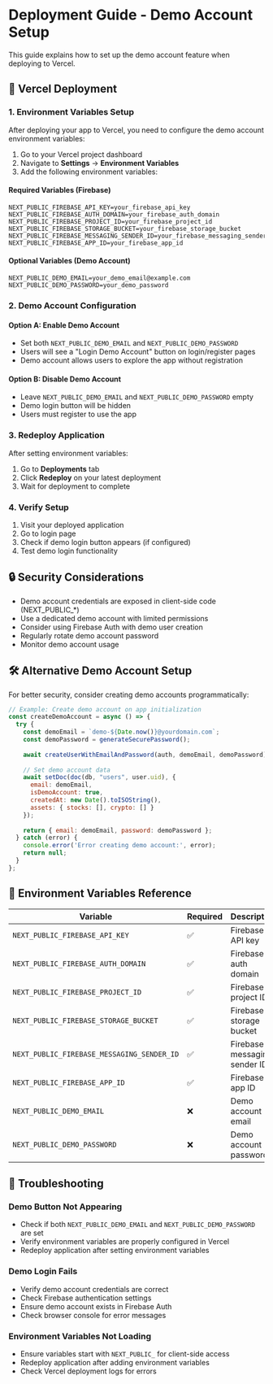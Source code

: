 # Deployment Guide - Demo Account Setup

This guide explains how to set up the demo account feature when deploying to Vercel.

## 🚀 Vercel Deployment

### 1. Environment Variables Setup

After deploying your app to Vercel, you need to configure the demo account environment variables:

1. Go to your Vercel project dashboard
2. Navigate to **Settings** → **Environment Variables**
3. Add the following environment variables:

#### Required Variables (Firebase)
```
NEXT_PUBLIC_FIREBASE_API_KEY=your_firebase_api_key
NEXT_PUBLIC_FIREBASE_AUTH_DOMAIN=your_firebase_auth_domain
NEXT_PUBLIC_FIREBASE_PROJECT_ID=your_firebase_project_id
NEXT_PUBLIC_FIREBASE_STORAGE_BUCKET=your_firebase_storage_bucket
NEXT_PUBLIC_FIREBASE_MESSAGING_SENDER_ID=your_firebase_messaging_sender_id
NEXT_PUBLIC_FIREBASE_APP_ID=your_firebase_app_id
```

#### Optional Variables (Demo Account)
```
NEXT_PUBLIC_DEMO_EMAIL=your_demo_email@example.com
NEXT_PUBLIC_DEMO_PASSWORD=your_demo_password
```

### 2. Demo Account Configuration

#### Option A: Enable Demo Account
- Set both `NEXT_PUBLIC_DEMO_EMAIL` and `NEXT_PUBLIC_DEMO_PASSWORD`
- Users will see a "Login Demo Account" button on login/register pages
- Demo account allows users to explore the app without registration

#### Option B: Disable Demo Account
- Leave `NEXT_PUBLIC_DEMO_EMAIL` and `NEXT_PUBLIC_DEMO_PASSWORD` empty
- Demo login button will be hidden
- Users must register to use the app

### 3. Redeploy Application

After setting environment variables:
1. Go to **Deployments** tab
2. Click **Redeploy** on your latest deployment
3. Wait for deployment to complete

### 4. Verify Setup

1. Visit your deployed application
2. Go to login page
3. Check if demo login button appears (if configured)
4. Test demo login functionality

## 🔒 Security Considerations

- Demo account credentials are exposed in client-side code (NEXT_PUBLIC_*)
- Use a dedicated demo account with limited permissions
- Consider using Firebase Auth with demo user creation
- Regularly rotate demo account password
- Monitor demo account usage

## 🛠️ Alternative Demo Account Setup

For better security, consider creating demo accounts programmatically:

```javascript
// Example: Create demo account on app initialization
const createDemoAccount = async () => {
  try {
    const demoEmail = `demo-${Date.now()}@yourdomain.com`;
    const demoPassword = generateSecurePassword();
    
    await createUserWithEmailAndPassword(auth, demoEmail, demoPassword);
    
    // Set demo account data
    await setDoc(doc(db, "users", user.uid), {
      email: demoEmail,
      isDemoAccount: true,
      createdAt: new Date().toISOString(),
      assets: { stocks: [], crypto: [] }
    });
    
    return { email: demoEmail, password: demoPassword };
  } catch (error) {
    console.error('Error creating demo account:', error);
    return null;
  }
};
```

## 📝 Environment Variables Reference

| Variable | Required | Description |
|----------|----------|-------------|
| `NEXT_PUBLIC_FIREBASE_API_KEY` | ✅ | Firebase API key |
| `NEXT_PUBLIC_FIREBASE_AUTH_DOMAIN` | ✅ | Firebase auth domain |
| `NEXT_PUBLIC_FIREBASE_PROJECT_ID` | ✅ | Firebase project ID |
| `NEXT_PUBLIC_FIREBASE_STORAGE_BUCKET` | ✅ | Firebase storage bucket |
| `NEXT_PUBLIC_FIREBASE_MESSAGING_SENDER_ID` | ✅ | Firebase messaging sender ID |
| `NEXT_PUBLIC_FIREBASE_APP_ID` | ✅ | Firebase app ID |
| `NEXT_PUBLIC_DEMO_EMAIL` | ❌ | Demo account email |
| `NEXT_PUBLIC_DEMO_PASSWORD` | ❌ | Demo account password |

## 🚨 Troubleshooting

### Demo Button Not Appearing
- Check if both `NEXT_PUBLIC_DEMO_EMAIL` and `NEXT_PUBLIC_DEMO_PASSWORD` are set
- Verify environment variables are properly configured in Vercel
- Redeploy application after setting environment variables

### Demo Login Fails
- Verify demo account credentials are correct
- Check Firebase authentication settings
- Ensure demo account exists in Firebase Auth
- Check browser console for error messages

### Environment Variables Not Loading
- Ensure variables start with `NEXT_PUBLIC_` for client-side access
- Redeploy application after adding environment variables
- Check Vercel deployment logs for errors 
